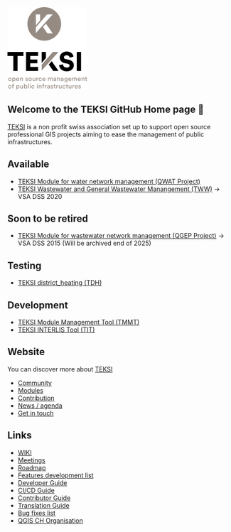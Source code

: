 <!--
## Hi there 👋
**Here are some ideas to get you started:**

🙋‍♀️ A short introduction - what is your organization all about?
🌈 Contribution guidelines - how can the community get involved?
👩‍💻 Useful resources - where can the community find your docs? Is there anything else the community should know?
🍿 Fun facts - what does your team eat for breakfast?
🧙 Remember, you can do mighty things with the power of [Markdown](https://docs.github.com/github/writing-on-github/getting-started-with-writing-and-formatting-on-github/basic-writing-and-formatting-syntax)
-->
![TEKSI](https://github.com/teksi/Home/blob/master/Ressources/Logos/210910-teksi-logos-en-01_45pp.png?raw=true)

## Welcome to the TEKSI GitHub Home page 👋

[TEKSI](https://www.teksi.ch) is a non profit swiss association set up to support open source professional GIS projects aiming to ease the management of public infrastructures.

## Available
* [TEKSI Module for water network management (QWAT Project)](https://github.com/qwat)
* [TEKSI Wastewater and General Wastewater Manangement (TWW)](https://github.com/teksi/wastewater) -> VSA DSS 2020

## Soon to be retired
* [TEKSI Module for wastewater network management (QGEP Project)](https://github.com/QGEP) -> VSA DSS 2015 (Will be archived end of 2025)

## Testing
* [TEKSI district_heating (TDH)](https://github.com/teksi/district_heating)

## Development
* [TEKSI Module Management Tool (TMMT)](https://github.com/teksi/TMMT)
* [TEKSI INTERLIS Tool (TIT)](https://github.com/teksi/TIT)

## Website
You can discover more about [TEKSI](https://www.teksi.ch)

* [Community](https://www.teksi.ch/communaute/)
* [Modules](https://www.teksi.ch/modules/)
* [Contribution](https://www.teksi.ch/contribution/)
* [News / agenda](https://www.teksi.ch/actualites-agenda/)
* [Get in touch](https://www.teksi.ch/contact/)

## Links
<!-- TODO Add  logos-->
* [WIKI](https://github.com/teksi/Home/wiki)
* [Meetings](https://github.com/teksi/Home/wiki#meetings)
* [Roadmap](https://github.com/teksi/Home/wiki/TEKSI-modules-releases-and-roadmap)
* [Features development list](https://github.com/orgs/teksi/projects/2/views/7)
* [Developer Guide](https://github.com/teksi/Home/wiki/TEKSI-Developer-Guide)
* [CI/CD Guide](https://github.com/teksi/Home/wiki/Continuous-integration-and-deployment-guide)
* [Contributor Guide](https://github.com/teksi/Home/wiki/TEKSI-Contributor-Guide)
* [Translation Guide](https://github.com/teksi/Home/wiki/TEKSI-Translation-Guide)
* [Bug fixes list](https://github.com/orgs/teksi/projects/2/views/8)
* [QGIS CH Organisation](https://www.qgis.ch/) 

